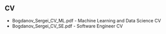 ## CV 
* Bogdanov_Sergei_CV_ML.pdf - Machine Learning and Data Science CV
* Bogdanov_Sergei_CV_SE.pdf - Software Engineer CV
